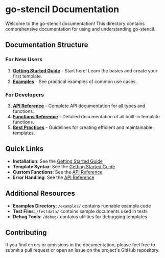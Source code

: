 # go-stencil Documentation

Welcome to the go-stencil documentation! This directory contains comprehensive documentation for using and understanding go-stencil.

## Documentation Structure

### For New Users

1. **[Getting Started Guide](GETTING_STARTED.md)** - Start here! Learn the basics and create your first template.
2. **[Examples](EXAMPLES.md)** - See practical examples of common use cases.

### For Developers

3. **[API Reference](API.md)** - Complete API documentation for all types and functions.
4. **[Functions Reference](FUNCTIONS.md)** - Detailed documentation of all built-in template functions.
5. **[Best Practices](BEST_PRACTICES.md)** - Guidelines for creating efficient and maintainable templates.

## Quick Links

- **Installation**: See the [Getting Started Guide](GETTING_STARTED.md#installation)
- **Template Syntax**: See the [Getting Started Guide](GETTING_STARTED.md#understanding-template-syntax)
- **Custom Functions**: See the [API Reference](API.md#custom-functions)
- **Error Handling**: See the [API Reference](API.md#error-types)

## Additional Resources

- **Examples Directory**: `/examples/` contains runnable example code
- **Test Files**: `/testdata/` contains sample documents used in tests
- **Debug Tools**: `/debug/` contains utilities for debugging templates

## Contributing

If you find errors or omissions in the documentation, please feel free to submit a pull request or open an issue on the project's GitHub repository.